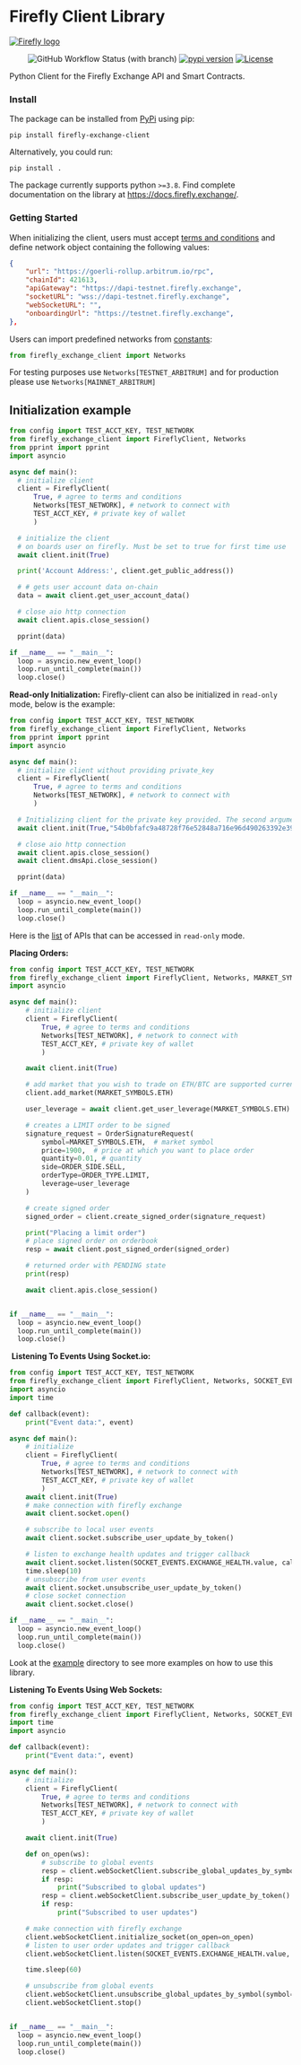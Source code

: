 # Firefly Client Library

[<img alt="Firefly logo" src="https://raw.githubusercontent.com/fireflyprotocol/firefly_exchange_client/main/res/banner.png" />](#)

<div align="center">

![GitHub Workflow Status (with branch)](https://img.shields.io/github/actions/workflow/status/fireflyprotocol/firefly_exchange_client/publish_to_pypi.yml)
[![pypi version](https://img.shields.io/pypi/v/firefly_exchange_client?logo=pypi)](https://pypi.org/project/firefly_exchange_client/)
[![License](https://img.shields.io/badge/License-Apache_2.0-blue.svg)](https://opensource.org/licenses/Apache-2.0)

</div>

Python Client for the Firefly Exchange API and Smart Contracts.
​

### Install

The package can be installed from [PyPi](https://pypi.org/project/firefly-exchange-client/) using pip:

```
pip install firefly-exchange-client
```

Alternatively, you could run:

```
pip install .
```

The package currently supports python `>=3.8`. Find complete documentation on the library at https://docs.firefly.exchange/.

### Getting Started

When initializing the client, users must accept [terms and conditions](https://firefly.exchange/terms-of-use) and define network object containing the following values:

```json
{
    "url": "https://goerli-rollup.arbitrum.io/rpc",
    "chainId": 421613,
    "apiGateway": "https://dapi-testnet.firefly.exchange",
    "socketURL": "wss://dapi-testnet.firefly.exchange",
    "webSocketURL": "",
    "onboardingUrl": "https://testnet.firefly.exchange",
},
```

Users can import predefined networks from [constants](https://github.com/fireflyprotocol/firefly_exchange_client/blob/main/src/firefly_exchange_client/constants.py):

```python
from firefly_exchange_client import Networks
```

For testing purposes use `Networks[TESTNET_ARBITRUM]` and for production please use `Networks[MAINNET_ARBITRUM]`

## Initialization example​

```python
from config import TEST_ACCT_KEY, TEST_NETWORK
from firefly_exchange_client import FireflyClient, Networks
from pprint import pprint
import asyncio

async def main():
  # initialize client
  client = FireflyClient(
      True, # agree to terms and conditions
      Networks[TEST_NETWORK], # network to connect with
      TEST_ACCT_KEY, # private key of wallet
      )

  # initialize the client
  # on boards user on firefly. Must be set to true for first time use
  await client.init(True)

  print('Account Address:', client.get_public_address())

  # # gets user account data on-chain
  data = await client.get_user_account_data()

  # close aio http connection
  await client.apis.close_session()

  pprint(data)

if __name__ == "__main__":
  loop = asyncio.new_event_loop()
  loop.run_until_complete(main())
  loop.close()
```

**Read-only Initialization:**
Firefly-client can also be initialized in `read-only` mode, below is the example:
```python
from config import TEST_ACCT_KEY, TEST_NETWORK
from firefly_exchange_client import FireflyClient, Networks
from pprint import pprint
import asyncio

async def main():
  # initialize client without providing private_key
  client = FireflyClient(
      True, # agree to terms and conditions
      Networks[TEST_NETWORK], # network to connect with
      )

  # Initializing client for the private key provided. The second argument api_token is optional
  await client.init(True,"54b0bfafc9a48728f76e52848a716e96d490263392e3959c2d44f05dea960761") 

  # close aio http connection
  await client.apis.close_session()
  await client.dmsApi.close_session()

  pprint(data)

if __name__ == "__main__":
  loop = asyncio.new_event_loop()
  loop.run_until_complete(main())
  loop.close()
```
​Here is the [list](https://docs.bluefin.io/8/2.readonly-access-data) of APIs that can be accessed in `read-only` mode.

**Placing Orders:**

```python
from config import TEST_ACCT_KEY, TEST_NETWORK
from firefly_exchange_client import FireflyClient, Networks, MARKET_SYMBOLS, ORDER_SIDE, ORDER_TYPE, OrderSignatureRequest
import asyncio

async def main():
    # initialize client
    client = FireflyClient(
        True, # agree to terms and conditions
        Networks[TEST_NETWORK], # network to connect with
        TEST_ACCT_KEY, # private key of wallet
        )

    await client.init(True)

    # add market that you wish to trade on ETH/BTC are supported currently
    client.add_market(MARKET_SYMBOLS.ETH)

    user_leverage = await client.get_user_leverage(MARKET_SYMBOLS.ETH)

    # creates a LIMIT order to be signed
    signature_request = OrderSignatureRequest(
        symbol=MARKET_SYMBOLS.ETH,  # market symbol
        price=1900,  # price at which you want to place order
        quantity=0.01, # quantity
        side=ORDER_SIDE.SELL,
        orderType=ORDER_TYPE.LIMIT,
        leverage=user_leverage
    )

    # create signed order
    signed_order = client.create_signed_order(signature_request)

    print("Placing a limit order")
    # place signed order on orderbook
    resp = await client.post_signed_order(signed_order)

    # returned order with PENDING state
    print(resp)

    await client.apis.close_session()


if __name__ == "__main__":
  loop = asyncio.new_event_loop()
  loop.run_until_complete(main())
  loop.close()
```

​
**Listening To Events Using Socket.io:**

```python
from config import TEST_ACCT_KEY, TEST_NETWORK
from firefly_exchange_client import FireflyClient, Networks, SOCKET_EVENTS
import asyncio
import time

def callback(event):
    print("Event data:", event)

async def main():
    # initialize
    client = FireflyClient(
        True, # agree to terms and conditions
        Networks[TEST_NETWORK], # network to connect with
        TEST_ACCT_KEY, # private key of wallet
        )
    await client.init(True)
    # make connection with firefly exchange
    await client.socket.open()

    # subscribe to local user events
    await client.socket.subscribe_user_update_by_token()

    # listen to exchange health updates and trigger callback
    await client.socket.listen(SOCKET_EVENTS.EXCHANGE_HEALTH.value, callback)
    time.sleep(10)
    # unsubscribe from user events
    await client.socket.unsubscribe_user_update_by_token()
    # close socket connection
    await client.socket.close()

if __name__ == "__main__":
  loop = asyncio.new_event_loop()
  loop.run_until_complete(main())
  loop.close()​
```

Look at the [example](https://github.com/fireflyprotocol/firefly_exchange_client/tree/main/examples) directory to see more examples on how to use this library.

**Listening To Events Using Web Sockets:**

```python
from config import TEST_ACCT_KEY, TEST_NETWORK
from firefly_exchange_client import FireflyClient, Networks, SOCKET_EVENTS, MARKET_SYMBOLS
import time
import asyncio

def callback(event):
    print("Event data:", event)

async def main():
    # initialize
    client = FireflyClient(
        True, # agree to terms and conditions
        Networks[TEST_NETWORK], # network to connect with
        TEST_ACCT_KEY, # private key of wallet
        )

    await client.init(True)

    def on_open(ws):
        # subscribe to global events
        resp = client.webSocketClient.subscribe_global_updates_by_symbol(symbol=MARKET_SYMBOLS.ETH)
        if resp:
            print("Subscribed to global updates")
        resp = client.webSocketClient.subscribe_user_update_by_token()
        if resp:
            print("Subscribed to user updates")

    # make connection with firefly exchange
    client.webSocketClient.initialize_socket(on_open=on_open)
    # listen to user order updates and trigger callback
    client.webSocketClient.listen(SOCKET_EVENTS.EXCHANGE_HEALTH.value, callback)

    time.sleep(60)

    # unsubscribe from global events
    client.webSocketClient.unsubscribe_global_updates_by_symbol(symbol=MARKET_SYMBOLS.ETH)
    client.webSocketClient.stop()


if __name__ == "__main__":
  loop = asyncio.new_event_loop()
  loop.run_until_complete(main())
  loop.close()
```
